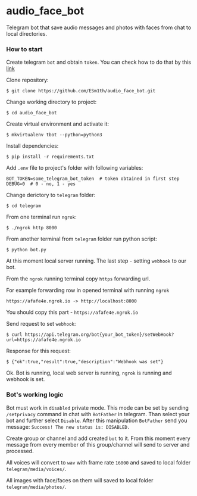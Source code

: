 # audio_face_bot
Telegram bot that save audio messages and photos with faces from chat to local directories.

### How to start
Create telegram `bot` and obtain `token`. You can check how to do that by this [link](https://core.telegram.org/bots#6-botfather)

Clone repository:
```
$ git clone https://github.com/ESm1th/audio_face_bot.git
```

Change working directory to project:
```
$ cd audio_face_bot
```

Create virtual environment and activate it:
```
$ mkvirtualenv tbot --python=python3
```

Install dependencies:
```
$ pip install -r requirements.txt
```

Add `.env` file to project's folder with following variables:
```
BOT_TOKEN=some_telegram_bot_token  # token obtained in first step
DEBUG=0  # 0 - no, 1 - yes 
```

Change derictory to `telegram` folder:
```
$ cd telegram
```

From one terminal run `ngrok`:
```
$ ./ngrok http 8000
```

From another terminal from `telegram` folder run python script:
```
$ python bot.py
```

At this moment local server running. The last step - setting `webhook` to our bot.

From the `ngrok` running terminal copy `https` forwarding url.

For example forwarding row in opened terminal with running `ngrok`
```
https://afafe4e.ngrok.io -> http://localhost:8000
```
You should copy this part - `https://afafe4e.ngrok.io`

Send request to set `webhook`:
```
$ curl https://api.telegram.org/bot{your_bot_token}/setWebHook?url=https://afafe4e.ngrok.io
```

Response for this request:
```
$ {"ok":true,"result":true,"description":"Webhook was set"}
```
Ok. Bot is running, local web server is running, `ngrok` is running and webhook is set.

### Bot's working logic
Bot must work in `disabled` private mode.
This mode can be set by sending `/setprivacy` command in chat with `BotFather` in telegram. Than select your bot and further select `Disable`. After this manipulation `BotFather` send you message: `Success! The new status is: DISABLED.`

Create group or channel and add created `bot` to it. From this moment every message from every member of this group/channel will send to server and processed.

All voices will convert to `wav` with frame rate `16000` and saved to local folder `telegram/media/voices/`.

All images with face/faces on them will saved to local folder `telegram/media/photos/`. 
